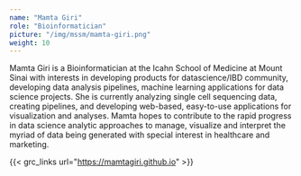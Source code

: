 ```yaml
---
name: "Mamta Giri"
role: "Bioinformatician"
picture: "/img/mssm/mamta-giri.png"
weight: 10
---
```


Mamta Giri is a Bioinformatician at the Icahn School of Medicine at Mount
Sinai with interests in developing products for datascience/IBD community,
developing data analysis pipelines, machine learning applications for data
science projects. She is currently analyzing single cell sequencing data,
creating pipelines, and developing web-based, easy-to-use applications for
visualization and analyses. Mamta hopes to contribute to the rapid progress in
data science analytic approaches to manage, visualize and interpret the myriad
of data being generated with special interest in healthcare and marketing.

{{< grc_links url="https://mamtagiri.github.io" >}}
